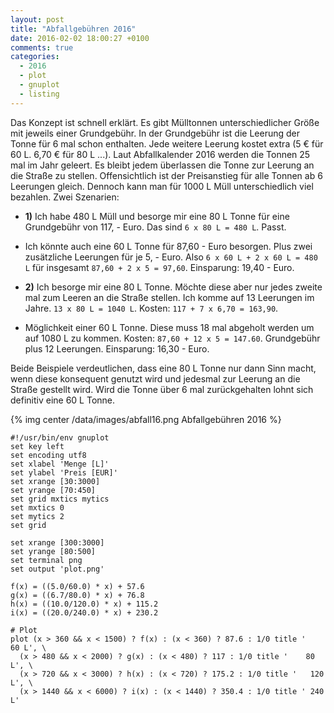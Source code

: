 ```yaml
---
layout: post
title: "Abfallgebühren 2016"
date: 2016-02-02 18:00:27 +0100
comments: true
categories:
  - 2016
  - plot
  - gnuplot
  - listing
---
```

Das Konzept ist schnell erklärt. Es gibt Mülltonnen unterschiedlicher
Größe mit jeweils einer Grundgebühr. In der Grundgebühr ist die
Leerung der Tonne für 6 mal schon enthalten. Jede weitere Leerung
kostet extra (5 € für 60 L. 6,70 € für 80 L ...). Laut Abfallkalender
2016 werden die Tonnen 25 mal im Jahr geleert. Es bleibt jedem
überlassen die Tonne zur Leerung an die Straße zu stellen.
Offensichtlich ist der Preisanstieg für alle Tonnen ab 6 Leerungen
gleich. Dennoch kann man für 1000 L Müll unterschiedlich viel
bezahlen. Zwei Szenarien:

- **1)** Ich habe 480 L Müll und besorge mir eine 80 L Tonne für eine
  Grundgebühr von 117, - Euro. Das sind `6 x 80 L = 480 L`. Passt.

- Ich könnte auch eine 60 L Tonne für 87,60 - Euro besorgen. Plus
  zwei zusätzliche Leerungen für je 5, - Euro. Also `6 x 60 L + 2 x
  60 L = 480 L` für insgesamt `87,60 + 2 x 5 = 97,60`. Einsparung:
  19,40 - Euro.

- **2)** Ich besorge mir eine 80 L Tonne. Möchte diese aber nur jedes zweite
  mal zum Leeren an die Straße stellen. Ich komme auf 13 Leerungen im
  Jahre. `13 x 80 L = 1040 L`. Kosten: `117 + 7 x 6,70 = 163,90`.

- Möglichkeit einer 60 L Tonne. Diese muss 18 mal abgeholt werden um
  auf 1080 L zu kommen. Kosten: `87,60 + 12 x 5 = 147.60`. Grundgebühr
  plus 12 Leerungen. Einsparung: 16,30 - Euro.

Beide Beispiele verdeutlichen, dass eine 80 L Tonne nur dann Sinn
macht, wenn diese konsequent genutzt wird und jedesmal zur Leerung an
die Straße gestellt wird. Wird die Tonne über 6 mal zurückgehalten
lohnt sich definitiv eine 60 L Tonne.

{% img center /data/images/abfall16.png Abfallgebühren 2016 %}
    
    #!/usr/bin/env gnuplot
    set key left
    set encoding utf8
    set xlabel 'Menge [L]'
    set ylabel 'Preis [EUR]'
    set xrange [30:3000]
    set yrange [70:450]
    set grid mxtics mytics
    set mxtics 0
    set mytics 2
    set grid

    set xrange [300:3000]
    set yrange [80:500]
    set terminal png
    set output 'plot.png'

    f(x) = ((5.0/60.0) * x) + 57.6
    g(x) = ((6.7/80.0) * x) + 76.8
    h(x) = ((10.0/120.0) * x) + 115.2
    i(x) = ((20.0/240.0) * x) + 230.2

    # Plot
    plot (x > 360 && x < 1500) ? f(x) : (x < 360) ? 87.6 : 1/0 title '    60 L', \
      (x > 480 && x < 2000) ? g(x) : (x < 480) ? 117 : 1/0 title '    80 L', \
      (x > 720 && x < 3000) ? h(x) : (x < 720) ? 175.2 : 1/0 title '   120 L', \
      (x > 1440 && x < 6000) ? i(x) : (x < 1440) ? 350.4 : 1/0 title ' 240 L'
